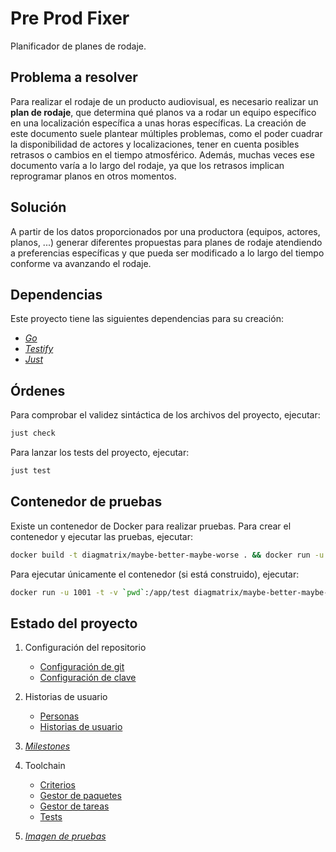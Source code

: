 # Pre Prod Fixer

Planificador de planes de rodaje.

## Problema a resolver

Para realizar el rodaje de un producto audiovisual, es necesario realizar un 
**plan de rodaje**, que determina qué planos va a rodar un equipo específico
en una localización específica a unas horas específicas. La creación de este
documento suele plantear múltiples problemas, como el poder cuadrar la
disponibilidad de actores y localizaciones, tener en cuenta posibles
retrasos o cambios en el tiempo atmosférico. Además, muchas veces ese documento
varía a lo largo del rodaje, ya que los retrasos implican reprogramar planos
en otros momentos.

## Solución

A partir de los datos proporcionados por una productora (equipos, actores,
planos, ...) generar diferentes propuestas para planes de rodaje atendiendo
a preferencias específicas y que pueda ser modificado a lo largo del tiempo
conforme va avanzando el rodaje.

## Dependencias

Este proyecto tiene las siguientes dependencias para su creación:

 - [*Go*](https://go.dev/)
 - [*Testify*](https://github.com/stretchr/testify)
 - [*Just*](https://github.com/casey/just)

## Órdenes

Para comprobar el validez sintáctica de los archivos del proyecto, ejecutar:

```Bash
just check
```

Para lanzar los tests del proyecto, ejecutar:

```Bash
just test
```

## Contenedor de pruebas

Existe un contenedor de Docker para realizar pruebas. Para crear el contenedor y
ejecutar las pruebas, ejecutar:

```Bash
docker build -t diagmatrix/maybe-better-maybe-worse . && docker run -u 1001 -t -v `pwd`:/app/test diagmatrix/maybe-better-maybe-worse
```

Para ejecutar únicamente el contenedor (si está construido), ejecutar:

```Bash
docker run -u 1001 -t -v `pwd`:/app/test diagmatrix/maybe-better-maybe-worse
```

## Estado del proyecto

 1. Configuración del repositorio
    - [Configuración de git](docs/git_config.png)
    - [Configuración de clave](docs/ssh_key.png)

 2. Historias de usuario
    - [Personas](docs/personas.md)
    - [Historias de usuario](docs/historias_usuario.md)

 3. [*Milestones*](docs/milestones.md)

 4. Toolchain
    - [Criterios](docs/criterios.md)
    - [Gestor de paquetes](docs/dependencias.md)
    - [Gestor de tareas](docs/gestor_tareas.md)
    - [Tests](docs/tests.md)

 5. [*Imagen de pruebas*](docs/imagen.md)